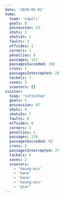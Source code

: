```yaml
---
date: '2020-05-01'
home:
  team: 'napoli'
  goals: 0
  possession: 53
  shots: 3
  shotsIn: 1
  faults: 3
  offsides: 1
  corners: 1
  penalties: 0
  passages: 142
  passagesSucceded: 100
  cross: 1
  passagesIntercepted: 26
  tackels: 7
  saves: 3
  scoorers: []
visitor:
  team: 'tottenham'
  goals: 5
  possession: 47
  shots: 9
  shotsIn: 7
  faults: 0
  offsides: 0
  corners: 2
  penalties: 3
  passages: 128
  passagesSucceded: 92
  cross: 2
  passagesIntercepted: 27
  tackels: 5
  saves: 2
  scoorers:
    - 'heung-min'
    - 'kane'
    - 'kane'
    - 'heung-min'
    - 'dier'
---
```

